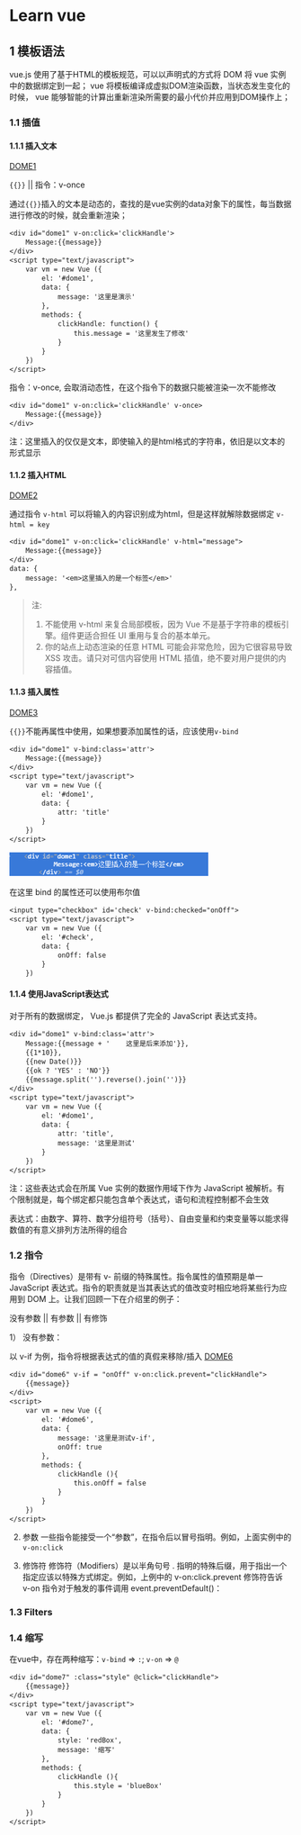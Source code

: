 # Learn vue
## 1 模板语法

vue.js 使用了基于HTML的模板规范，可以以声明式的方式将 DOM 将 vue 实例中的数据绑定到一起；
vue 将模板编译成虚拟DOM渲染函数，当状态发生变化的时候， vue 能够智能的计算出重新渲染所需要的最小代价并应用到DOM操作上；

### 1.1 插值

#### 1.1.1 插入文本
[DOME1](./html/dome1.html)

`{{}}` || 指令：v-once

通过`{{}}`插入的文本是动态的，查找的是vue实例的data对象下的属性，每当数据进行修改的时候，就会重新渲染；
```
<div id="dome1" v-on:click='clickHandle'>
    Message:{{message}}
</div>
<script type="text/javascript">
    var vm = new Vue ({
        el: '#dome1',
        data: {
            message: '这里是演示'
        },
        methods: {
            clickHandle: function() {
                this.message = '这里发生了修改'
            }
        }
    })
</script>
```
指令：v-once, 会取消动态性，在这个指令下的数据只能被渲染一次不能修改
```
<div id="dome1" v-on:click='clickHandle' v-once>
    Message:{{message}}
</div>
```

注：这里插入的仅仅是文本，即使输入的是html格式的字符串，依旧是以文本的形式显示

#### 1.1.2 插入HTML
[DOME2](./html/dome2.html)

通过指令 `v-html` 可以将输入的内容识别成为html，但是这样就解除数据绑定
`v-html = key`
```
<div id="dome1" v-on:click='clickHandle' v-html="message">
    Message:{{message}}
</div>
data: {
    message: '<em>这里插入的是一个标签</em>'
},
```

>注:
> 1. 不能使用 v-html 来复合局部模板，因为 Vue 不是基于字符串的模板引擎。组件更适合担任 UI 重用与复合的基本单元。
> 2. 你的站点上动态渲染的任意 HTML 可能会非常危险，因为它很容易导致 XSS 攻击。请只对可信内容使用 HTML 插值，绝不要对用户提供的内容插值。

#### 1.1.3 插入属性
[DOME3](./html/dome3.html)

`{{}}`不能再属性中使用，如果想要添加属性的话，应该使用`v-bind`
```
<div id="dome1" v-bind:class='attr'>
    Message:{{message}}
</div>
<script type="text/javascript">
    var vm = new Vue ({
        el: '#dome1',
        data: {
            attr: 'title'
        }
    })
</script>
```
![bind](./img/bind.png)

在这里 bind 的属性还可以使用布尔值
```
<input type="checkbox" id='check' v-bind:checked="onOff">
<script type="text/javascript">
    var vm = new Vue ({
        el: '#check',
        data: {
            onOff: false
        }
    })
```

#### 1.1.4 使用JavaScript表达式

对于所有的数据绑定， Vue.js 都提供了完全的 JavaScript 表达式支持。

```
<div id="dome1" v-bind:class='attr'>
    Message:{{message + '    这里是后来添加'}},
    {{1*10}},
    {{new Date()}}
    {{ok ? 'YES' : 'NO'}}
    {{message.split('').reverse().join('')}}
</div>
<script type="text/javascript">
    var vm = new Vue ({
        el: '#dome1',
        data: {
            attr: 'title',
            message: '这里是测试'
        }
    })
</script>
```

注：这些表达式会在所属 Vue 实例的数据作用域下作为 JavaScript 被解析。有个限制就是，每个绑定都只能包含单个表达式，语句和流程控制都不会生效

表达式：由数字、算符、数字分组符号（括号）、自由变量和约束变量等以能求得数值的有意义排列方法所得的组合

### 1.2 指令

指令（Directives）是带有 v- 前缀的特殊属性。指令属性的值预期是单一 JavaScript 表达式。指令的职责就是当其表达式的值改变时相应地将某些行为应用到 DOM 上。让我们回顾一下在介绍里的例子：

没有参数 || 有参数 || 有修饰

1） 没有参数：

以 v-if 为例，指令将根据表达式的值的真假来移除/插入
[DOME6](./html/dome6.html)

```
<div id="dome6" v-if = "onOff" v-on:click.prevent="clickHandle">
    {{message}}
</div>
<script>
    var vm = new Vue ({
        el: '#dome6',
        data: {
            message: '这里是测试v-if',
            onOff: true
        },
        methods: {
            clickHandle (){
                this.onOff = false
            }
        }
    })
</script>
```

2) 参数
一些指令能接受一个“参数”，在指令后以冒号指明。例如，上面实例中的`v-on:click`

3) 修饰符
修饰符（Modifiers）是以半角句号 . 指明的特殊后缀，用于指出一个指定应该以特殊方式绑定。例如，上例中的 v-on:click.prevent 修饰符告诉 v-on 指令对于触发的事件调用 event.preventDefault()：


### 1.3 Filters

### 1.4 缩写

在vue中，存在两种缩写：`v-bind` => `:`; `v-on` => `@`

```
<div id="dome7" :class="style" @click="clickHandle">
    {{message}}
</div>
<script type="text/javascript">
    var vm = new Vue ({
        el: '#dome7',
        data: {
            style: 'redBox',
            message: '缩写'
        },
        methods: {
            clickHandle (){
                this.style = 'blueBox'
            }
        }
    })
</script>
```
